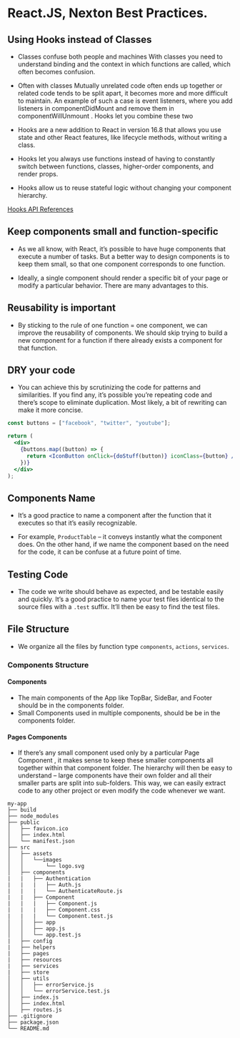 # React.JS, Nexton Best Practices.

## Using Hooks instead of Classes

- Classes confuse both people and machines With classes you need to understand binding and the context in which functions are called, which often becomes confusion.

- Often with classes Mutually unrelated code often ends up together or related code tends to be split apart, it becomes more and more difficult to maintain. An example of such a case is event listeners, where you add listeners in componentDidMount and remove them in componentWillUnmount . Hooks let you combine these two

- Hooks are a new addition to React in version 16.8 that allows you use state and other React features, like lifecycle methods, without writing a class.

- Hooks let you always use functions instead of having to constantly switch between functions, classes, higher-order components, and render props.

- Hooks allow us to reuse stateful logic without changing your component hierarchy.

[Hooks API References](https://reactjs.org/docs/hooks-reference.html)

## Keep components small and function-specific

- As we all know, with React, it’s possible to have huge components that execute a number of tasks. But a better way to design components is to keep them small, so that one component corresponds to one function.

- Ideally, a single component should render a specific bit of your page or modify a particular behavior. There are many advantages to this.

## Reusability is important

- By sticking to the rule of one function = one component, we can improve the reusability of components. We should skip trying to build a new component for a function if there already exists a component for that function.

## DRY your code

- You can achieve this by scrutinizing the code for patterns and similarities. If you find any, it’s possible you’re repeating code and there’s scope to eliminate duplication. Most likely, a bit of rewriting can make it more concise.

```jsx
const buttons = ["facebook", "twitter", "youtube"];

return (
  <div>
    {buttons.map((button) => {
      return <IconButton onClick={doStuff(button)} iconClass={button} />;
    })}
  </div>
);
```

## Components Name

- It’s a good practice to name a component after the function that it executes so that it’s easily recognizable.

- For example, `ProductTable` – it conveys instantly what the component does. On the other hand, if we name the component based on the need for the code, it can be confuse at a future point of time.

## Testing Code

- The code we write should behave as expected, and be testable easily and quickly. It’s a good practice to name your test files identical to the source files with a `.test` suffix. It’ll then be easy to find the test files.

## File Structure

- We organize all the files by function type `components`, `actions`, `services`.

### Components Structure

#### Components

- The main components of the App like TopBar, SideBar, and Footer should be in the components folder.
- Small Components used in multiple components, should be be in the components folder.

#### Pages Components

- If there’s any small component used only by a particular Page Component , it makes sense to keep these smaller components all together within that component folder. The hierarchy will then be easy to understand – large components have their own folder and all their smaller parts are split into sub-folders. This way, we can easily extract code to any other project or even modify the code whenever we want.

```
my-app
├── build
├── node_modules
├── public
│   ├── favicon.ico
│   ├── index.html
│   └── manifest.json
├── src
│   ├── assets
│   │   └──images
│   │       └── logo.svg
│   ├── components
|   |   ├── Authentication
|   |   |   ├── Auth.js
|   |   |   └── AuthenticateRoute.js
|   |   ├── Component
|   |   |   ├── Component.js
|   |   |   ├── Component.css
|   |   |   └── Component.test.js
│   │   ├── app
│   │   ├── app.js
│   │   └── app.test.js
|   ├── config
|   ├── helpers
|   ├── pages
|   ├── resources
|   ├── services
|   ├── store
│   ├── utils
│   │   ├── errorService.js
│   │   └── errorService.test.js
│   ├── index.js
│   ├── index.html
│   ├── routes.js
├── .gitignore
├── package.json
└── README.md
```
